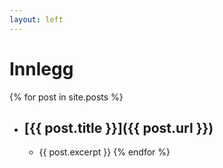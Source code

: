 ```yaml
---
layout: left 
---
```

# Innlegg

{% for post in site.posts %}
- ## [{{ post.title }}]({{ post.url }})
	- {{ post.excerpt }}
{% endfor %}
